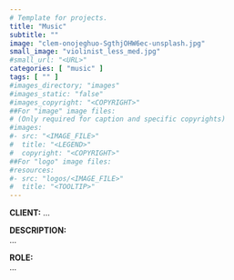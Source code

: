 ```yaml
---
# Template for projects.
title: "Music"
subtitle: ""
image: "clem-onojeghuo-SgthjOHW6ec-unsplash.jpg"
small_image: "violinist_less_med.jpg"
#small_url: "<URL>"
categories: [ "music" ]
tags: [ "" ]
#images_directory; "images"
#images_static: "false"
#images_copyright: "<COPYRIGHT>"
##For "image" image files:
# (Only required for caption and specific copyrights)
#images:
#- src: "<IMAGE_FILE>"
#  title: "<LEGEND>"
#  copyright: "<COPYRIGHT>"
##For "logo" image files:
#resources:
#- src: "logos/<IMAGE_FILE>"
#  title: "<TOOLTIP>"
---
```


<b>CLIENT:</b> ...<br>

<b>DESCRIPTION:</b><br>
...<br>

<b>ROLE:</b><br>
...<br>
